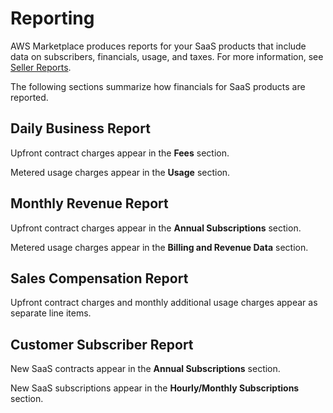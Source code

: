 # Reporting<a name="saas-reporting"></a>

AWS Marketplace produces reports for your SaaS products that include data on subscribers, financials, usage, and taxes\. For more information, see [Seller Reports](Reporting.md)\.

The following sections summarize how financials for SaaS products are reported\.

## Daily Business Report<a name="saas-daily-business-report"></a>

 Upfront contract charges appear in the **Fees** section\. 

Metered usage charges appear in the **Usage** section\. 

## Monthly Revenue Report<a name="saas-monthly-revenue-report"></a>

 Upfront contract charges appear in the **Annual Subscriptions** section\. 

 Metered usage charges appear in the **Billing and Revenue Data** section\. 

## Sales Compensation Report<a name="saas-sales-compensation-report"></a>

 Upfront contract charges and monthly additional usage charges appear as separate line items\. 

## Customer Subscriber Report<a name="saas-customer-subscriber-report"></a>

 New SaaS contracts appear in the **Annual Subscriptions** section\. 

 New SaaS subscriptions appear in the **Hourly/Monthly Subscriptions** section\. 